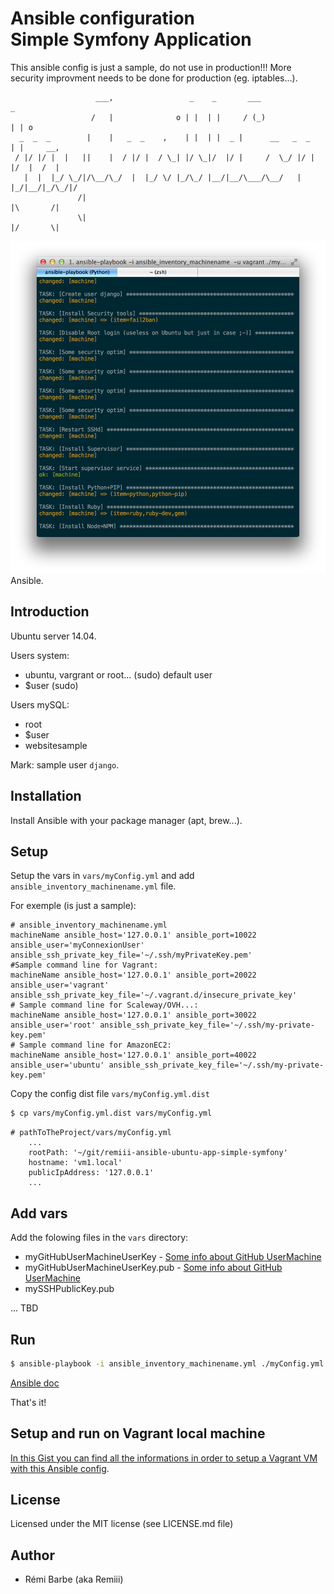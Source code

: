 # Ansible configuration<br>Simple Symfony Application

This ansible config is just a sample, do not use in production!!! More security improvment needs to be done for production (eg. iptables...).

```
                   ___,                 _    _       ___               _
                  /   |              o | |  | |     / (_)             | | o
  _  _  _        |    |   _  _    ,    | |  | |  _ |      __   _  _   | |     __,
 / |/ |/ |  |   ||    |  / |/ |  / \_| |/ \_|/  |/ |     /  \_/ |/ |  |/  |  /  |
   |  |  |_/ \_/|/\__/\_/  |  |_/ \/ |_/\_/ |__/|__/\___/\__/   |  |_/|__/|_/\_/|/
               /|                                                     |\       /|
               \|                                                     |/       \|
```

![Screen shot - Ansible](https://raw.githubusercontent.com/Remiii/remiii-ansible-ubuntu-app-simple-symfony/master/_documentation/image/image1.png)<br>
Ansible.

## Introduction

Ubuntu server 14.04.

Users system:
- ubuntu, vargrant or root... (sudo) default user
- $user (sudo)

Users mySQL:
- root
- $user
- websitesample

Mark: sample user `django`.

## Installation

Install Ansible with your package manager (apt, brew...).

## Setup

Setup the vars in `vars/myConfig.yml` and add `ansible_inventory_machinename.yml` file.

For exemple (is just a sample):
```
# ansible_inventory_machinename.yml
machineName ansible_host='127.0.0.1' ansible_port=10022 ansible_user='myConnexionUser' ansible_ssh_private_key_file='~/.ssh/myPrivateKey.pem'
#Sample command line for Vagrant:
machineName ansible_host='127.0.0.1' ansible_port=20022 ansible_user='vagrant' ansible_ssh_private_key_file='~/.vagrant.d/insecure_private_key'
# Sample command line for Scaleway/OVH...:
machineName ansible_host='127.0.0.1' ansible_port=30022 ansible_user='root' ansible_ssh_private_key_file='~/.ssh/my-private-key.pem'
# Sample command line for AmazonEC2:
machineName ansible_host='127.0.0.1' ansible_port=40022 ansible_user='ubuntu' ansible_ssh_private_key_file='~/.ssh/my-private-key.pem'
```

Copy the config dist file `vars/myConfig.yml.dist`
```sh
$ cp vars/myConfig.yml.dist vars/myConfig.yml
```

```
# pathToTheProject/vars/myConfig.yml
    ...
    rootPath: '~/git/remiii-ansible-ubuntu-app-simple-symfony'
    hostname: 'vm1.local'
    publicIpAddress: '127.0.0.1'
    ...
```

## Add vars

Add the folowing files in the `vars` directory:

- myGitHubUserMachineUserKey - [Some info about GitHub UserMachine](https://developer.github.com/guides/managing-deploy-keys/#machine-users)
- myGitHubUserMachineUserKey.pub - [Some info about GitHub UserMachine](https://developer.github.com/guides/managing-deploy-keys/#machine-users)
- mySSHPublicKey.pub

... TBD

## Run

```sh
$ ansible-playbook -i ansible_inventory_machinename.yml ./myConfig.yml
```

[Ansible doc](http://docs.ansible.com/guide_vagrant.html#running-ansible-manually)

That's it!

## Setup and run on Vagrant local machine

[In this Gist you can find all the informations in order to setup a Vagrant VM with this Ansible config](https://gist.github.com/Remiii/3857fdca713aebf9f84d).

## License

Licensed under the MIT license (see LICENSE.md file)

## Author

* Rémi Barbe (aka Remiii)


